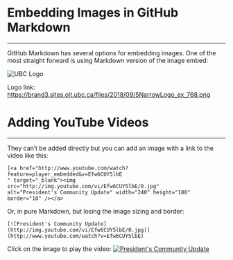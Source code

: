 # **Embedding Images in GitHub Markdown**
___
GitHub Markdown has several options for embedding images. One of the most straight forward is using Markdown version of the image embed:

![UBC Logo](https://brand3.sites.olt.ubc.ca/files/2018/09/5NarrowLogo_ex_768.png "UBC Logo")

Logo link: https://brand3.sites.olt.ubc.ca/files/2018/09/5NarrowLogo_ex_768.png

# **Adding YouTube Videos**
___
They can’t be added directly but you can add an image with a link to the video like this:

```
[<a href="http://www.youtube.com/watch?feature=player_embedded&v=Efw6CUY5lbE
" target="_blank"><img src="http://img.youtube.com/vi/Efw6CUY5lbE/0.jpg" 
alt="President's Community Update" width="240" height="180" border="10" /></a>
```
Or, in pure Markdown, but losing the image sizing and border:

``[![President's Community Update](http://img.youtube.com/vi/Efw6CUY5lbE/0.jpg)](http://www.youtube.com/watch?v=Efw6CUY5lbE)``

Click on the image to play the video:
[![President's Community Update](http://img.youtube.com/vi/Efw6CUY5lbE/0.jpg)](http://www.youtube.com/watch?v=Efw6CUY5lbE)